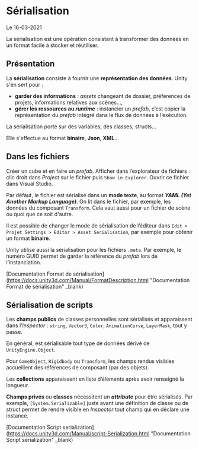 # Sérialisation

Le 16-03-2021

La sérialisation est une opération consistant à transformer des données en un format facile à stocker et réutiliser.

## Présentation

La **sérialisation** consiste à fournir une **représentation des données**. Unity s'en sert pour :
- **garder des informations** : *assets* changeant de dossier, préférences de projets, informations relatives aux scènes...,
- **gérer les ressources au *runtime*** : instancier un *prefab*, c’est copier la représentation du *prefab* intégré dans le flux de données à l’exécution.

La sérialisation porte sur des variables, des classes, structs... 

Elle s'effectue au format **binaire**, **Json**, **XML**...

## Dans les fichiers

Créer un cube et en faire un *prefab*. Afficher dans l’explorateur de fichiers : clic droit dans *Project* sur le fichier puis `Show in Explorer`. Ouvrir ce fichier dans Visual Studio.

Par défaut, le fichier est sérialisé dans un **mode texte**, au format ***YAML (Yet Another Markup Language)***. On lit dans le fichier, par exemple, les données du composant `Transform`. Cela vaut aussi pour un fichier de scène ou quoi que ce soit d'autre.

Il est possible de changer le mode de sérialisation de l’éditeur dans `Edit > Projet Settings > Editor > Asset Serialisation`, par exemple pour obtenir un format **binaire**.

Unity utilise aussi la sérialisation pour les fichiers `.meta`. Par exemple, le numéro GUID permet de garder la référence du *prefab* lors de l’instanciation.

[Documentation Format de sérialisation](https://docs.unity3d.com/Manual/FormatDescription.html "Documentation Format de sérialisation" _blank)

## Sérialisation de scripts

Les **champs publics** de classes personnelles sont sérialisés et apparaissent dans l’*Inspector* : `string`, `Vector3`, `Color`, `AnimationCurve`, `LayerMask`, tout y passe. 

En général, est sérialisable tout type de données dérivé de `UnityEngine.Object`.

Pour `GameObject`, `Rigidbody` ou `Transform`, les champs rendus visibles accueillent des références de composant (par des objets). 

Les **collections** apparaissent en liste d’éléments après avoir renseigné la longueur.

**Champs privés** ou **classes** nécessitent un ***attribute*** pour être sérialisés. Par exemple, `[System.Serializable]` juste avant une définition de classe ou de struct permet de rendre visible en *Inspector* tout champ qui en déclare une instance.

[Documentation Script serialization](https://docs.unity3d.com/Manual/script-Serialization.html "Documentation Script serialization" _blank)
